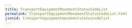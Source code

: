 ```yaml
---
title: TransportEquipmentMovementStatusCodeList
permalink: TransportEquipmentMovementStatusCodeList.html
jsonid: transportequipmentmovementstatuscodelist
---
```

